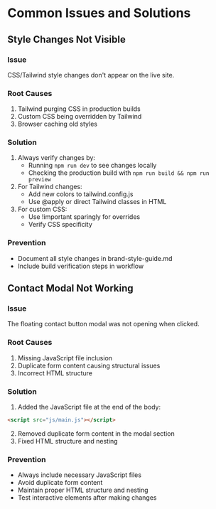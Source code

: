 # Common Issues and Solutions

## Style Changes Not Visible

### Issue
CSS/Tailwind style changes don't appear on the live site.

### Root Causes
1. Tailwind purging CSS in production builds
2. Custom CSS being overridden by Tailwind
3. Browser caching old styles

### Solution
1. Always verify changes by:
   - Running `npm run dev` to see changes locally
   - Checking the production build with `npm run build && npm run preview`
2. For Tailwind changes:
   - Add new colors to tailwind.config.js
   - Use @apply or direct Tailwind classes in HTML
3. For custom CSS:
   - Use !important sparingly for overrides
   - Verify CSS specificity

### Prevention
- Document all style changes in brand-style-guide.md
- Include build verification steps in workflow

## Contact Modal Not Working

### Issue
The floating contact button modal was not opening when clicked.

### Root Causes
1. Missing JavaScript file inclusion
2. Duplicate form content causing structural issues
3. Incorrect HTML structure

### Solution
1. Added the JavaScript file at the end of the body:
```html
<script src="js/main.js"></script>
```

2. Removed duplicate form content in the modal section
3. Fixed HTML structure and nesting

### Prevention
- Always include necessary JavaScript files
- Avoid duplicate form content
- Maintain proper HTML structure and nesting
- Test interactive elements after making changes
